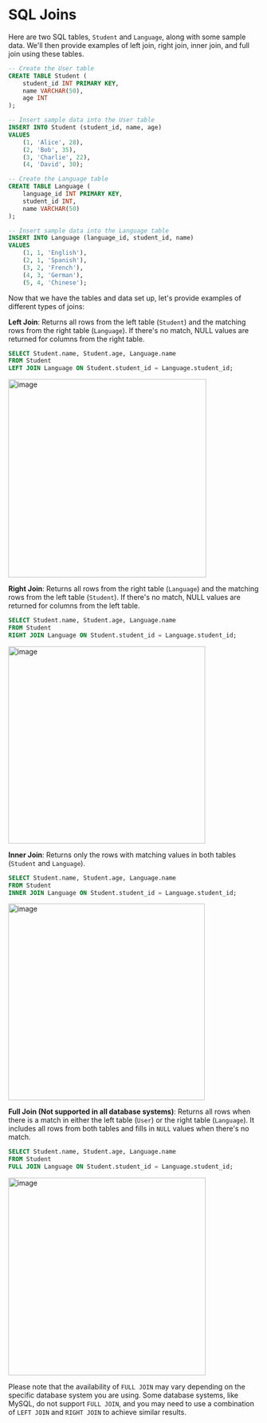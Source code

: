# SQL Joins

Here are two SQL tables, `Student` and `Language`, along with some sample data. We'll then provide examples of left join, right join, inner join, and full join using these tables.

```SQL
-- Create the User table
CREATE TABLE Student (
    student_id INT PRIMARY KEY,
    name VARCHAR(50),
    age INT
);

-- Insert sample data into the User table
INSERT INTO Student (student_id, name, age)
VALUES
    (1, 'Alice', 28),
    (2, 'Bob', 35),
    (3, 'Charlie', 22),
    (4, 'David', 30);

-- Create the Language table
CREATE TABLE Language (
    language_id INT PRIMARY KEY,
    student_id INT,
    name VARCHAR(50)
);

-- Insert sample data into the Language table
INSERT INTO Language (language_id, student_id, name)
VALUES
    (1, 1, 'English'),
    (2, 1, 'Spanish'),
    (3, 2, 'French'),
    (4, 3, 'German'),
    (5, 4, 'Chinese');
```

Now that we have the tables and data set up, let's provide examples of different types of joins:

**Left Join**: Returns all rows from the left table (`Student`) and the matching rows from the right table (`Language`). If there's no match, NULL values are returned for columns from the right table.

```SQL
SELECT Student.name, Student.age, Language.name
FROM Student
LEFT JOIN Language ON Student.student_id = Language.student_id;
```

<img width="397" alt="image" src="https://github.com/sureshmelvinsigera/SQL-joins/assets/20378525/bfad6d03-9391-4a31-9e6e-505b6efbe037">

**Right Join**: Returns all rows from the right table (`Language`) and the matching rows from the left table (`Student`). If there's no match, NULL values are returned for columns from the left table.

```SQL
SELECT Student.name, Student.age, Language.name
FROM Student
RIGHT JOIN Language ON Student.student_id = Language.student_id;
```

<img width="395" alt="image" src="https://github.com/sureshmelvinsigera/SQL-joins/assets/20378525/26e25c1e-b19f-46e9-b3e6-ebe533ba9457">

**Inner Join**: Returns only the rows with matching values in both tables (`Student` and `Language`).

```SQL
SELECT Student.name, Student.age, Language.name
FROM Student
INNER JOIN Language ON Student.student_id = Language.student_id;
```

<img width="394" alt="image" src="https://github.com/sureshmelvinsigera/SQL-joins/assets/20378525/0035d40d-40da-4dc0-9dc0-ed1f025d2eb8">

**Full Join (Not supported in all database systems)**: Returns all rows when there is a match in either the left table (`User`) or the right table (`Language`). It includes all rows from both tables and fills in `NULL` values when there's no match.

```SQL
SELECT Student.name, Student.age, Language.name
FROM Student
FULL JOIN Language ON Student.student_id = Language.student_id;
```

<img width="396" alt="image" src="https://github.com/sureshmelvinsigera/SQL-joins/assets/20378525/b4fd0d94-1413-4185-b759-4003044b3089">

Please note that the availability of `FULL JOIN` may vary depending on the specific database system you are using. Some database systems, like MySQL, do not support `FULL JOIN`, and you may need to use a combination of `LEFT JOIN` and `RIGHT JOIN` to achieve similar results.
